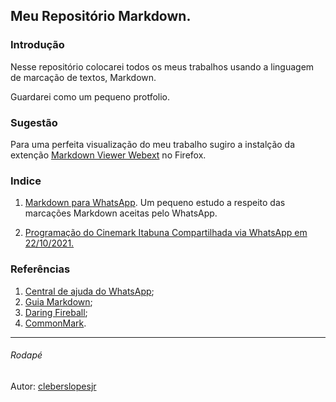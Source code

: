 ## Meu Repositório Markdown.

### Introdução

Nesse repositório colocarei todos os meus trabalhos usando a linguagem de marcação de textos, Markdown.

Guardarei como um pequeno protfolio.

### Sugestão

Para uma perfeita visualização do meu trabalho sugiro a instalção da extenção [Markdown Viewer Webext](https://addons.mozilla.org/pt-BR/firefox/addon/markdown-viewer-webext/?utm_source=addons.mozilla.org&utm_medium=referral&utm_content=search) no Firefox.

### Indice
1. [Markdown para WhatsApp](feitosParaWhatsApp/markdowParaWhatsApp.markdown).
Um pequeno estudo a respeito das marcações Markdown aceitas pelo WhatsApp.

2. [Programação do Cinemark Itabuna Compartilhada via WhatsApp em 22/10/2021.](feitosParaWhatsApp/20211022programacaoCinemarkItabuna.markdown)

### Referências

1. [Central de ajuda do WhatsApp](https://faq.whatsapp.com/general/chats/how-to-format-your-messages/?lang=pt_br);
2. [Guia Markdown](https://www.markdownguide.org/);
3. [Daring Fireball](https://daringfireball.net/projects/markdown/);
4. [CommonMark](https://commonmark.org/).

***
###### Rodapé
Autor: [cleberslopesjr](github.com/cleberslopesjr)